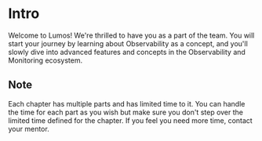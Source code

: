 # Intro

Welcome to Lumos! We're thrilled to have you as a part of the team.
You will start your journey by learning about Observability as a concept, and you'll slowly dive into
advanced features and concepts in the Observability and Monitoring ecosystem.

## Note

Each chapter has multiple parts and has limited time to it.
You can handle the time for each part as you wish but make sure you don't step over the limited time defined for the chapter.
If you feel you need more time, contact your mentor.
